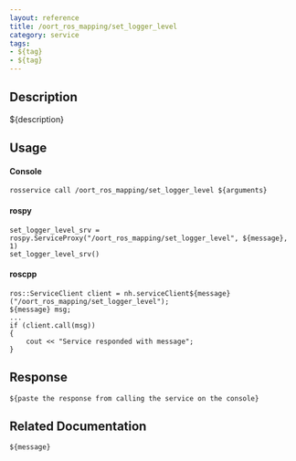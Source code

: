 ```yaml
---
layout: reference
title: /oort_ros_mapping/set_logger_level
category: service
tags: 
- ${tag} 
- ${tag}
---
```


## Description
${description}

## Usage
#### Console
```
rosservice call /oort_ros_mapping/set_logger_level ${arguments}
```

#### rospy
```
set_logger_level_srv = rospy.ServiceProxy("/oort_ros_mapping/set_logger_level", ${message}, 1)
set_logger_level_srv()
```

#### roscpp
```
ros::ServiceClient client = nh.serviceClient${message}("/oort_ros_mapping/set_logger_level");
${message} msg;
...
if (client.call(msg))
{
    cout << "Service responded with message";
}
```

## Response
```
${paste the response from calling the service on the console}
```

## Related Documentation
``${message}``  